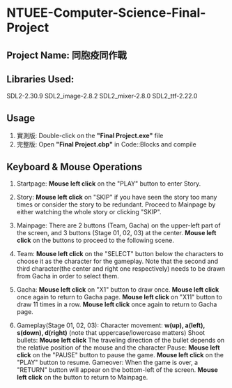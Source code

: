 # NTUEE-Computer-Science-Final-Project

## Project Name: 同胞疫同作戰

## Libraries Used:
  SDL2-2.30.9
  SDL2_image-2.8.2
  SDL2_mixer-2.8.0
  SDL2_ttf-2.22.0

## Usage
1. 實測版: Double-click on the **"Final Project.exe"** file
2. 完整版: Open **"Final Project.cbp"** in Code::Blocks and compile

## Keyboard & Mouse Operations
1. Startpage:
  **Mouse left click** on the "PLAY" button to enter Story.

2. Story:
  **Mouse left click** on "SKIP" if you have seen the story too many times or consider the story to be redundant.
   Proceed to Mainpage by either watching the whole story or clicking "SKIP".

3. Mainpage:
  There are 2 buttons (Team, Gacha) on the upper-left part of the screen, and 3 buttons (Stage 01, 02, 03) at the center. 
  **Mouse left click** on the buttons to proceed to the following scene.

4. Team:
  **Mouse left click** on the "SELECT" button below the characters to choose it as the character for the gameplay.
  Note that the second and third character(the center and right one respectively) needs to be drawn from Gacha in order to select them.

5. Gacha:
  **Mouse left click** on "X1" button to draw once. **Mouse left click** once again to return to Gacha page.
  **Mouse left click** on "X11" button to draw 11 times in a row. **Mouse left click** once again to return to Gacha page.

6. Gameplay(Stage 01, 02, 03):
  Character movement: **w(up), a(left), s(down), d(right)** (note that uppercase/lowercase matters)
  Shoot bullets:      **Mouse left click** 
                      The traveling direction of the bullet depends on the relative position of the mouse and the character
  Pause:              **Mouse left click** on the "PAUSE" button to pause the game. 
                      **Mouse left click** on the "PLAY" button to resume.
  Gameover:           When the game is over, a "RETURN" button will appear on the bottom-left of the screen.
                      **Mouse left click** on the button to return to Mainpage.